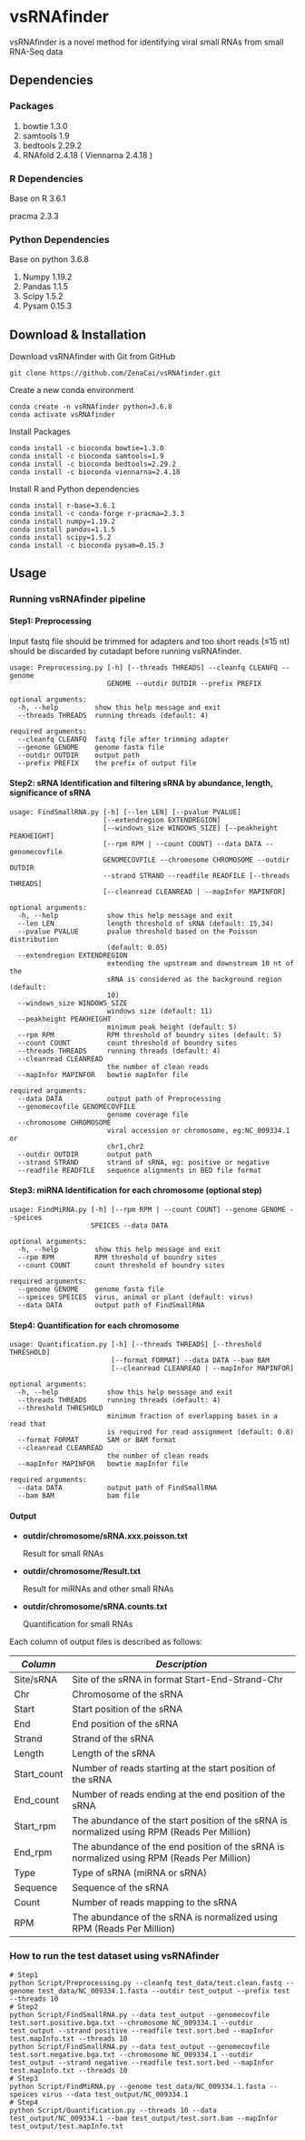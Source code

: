 # **vsRNAfinder**

vsRNAfinder is a novel method for identifying viral small RNAs from small RNA-Seq data

## Dependencies

### Packages 

1. bowtie 1.3.0
2. samtools 1.9
3. bedtools 2.29.2
4. RNAfold 2.4.18 ( Viennarna 2.4.18 )

### R Dependencies

Base on R 3.6.1

pracma 2.3.3

### Python Dependencies

Base on python 3.6.8

1. Numpy 1.19.2
2. Pandas 1.1.5
3. Scipy 1.5.2
4. Pysam 0.15.3

## Download & Installation

Download vsRNAfinder with Git from GitHub

~~~
git clone https://github.com/ZenaCai/vsRNAfinder.git
~~~

Create a new conda environment

~~~
conda create -n vsRNAfinder python=3.6.8
conda activate vsRNAfinder
~~~

Install Packages

~~~
conda install -c bioconda bowtie=1.3.0
conda install -c bioconda samtools=1.9
conda install -c bioconda bedtools=2.29.2
conda install -c bioconda viennarna=2.4.18
~~~

Install R and Python dependencies

~~~
conda install r-base=3.6.1
conda install -c conda-forge r-pracma=2.3.3
conda install numpy=1.19.2
conda install pandas=1.1.5
conda install scipy=1.5.2
conda install -c bioconda pysam=0.15.3
~~~

## Usage

### Running vsRNAfinder pipeline

#### Step1: Preprocessing

Input fastq file should be trimmed for adapters and  too short reads (≤15 nt) should be discarded by cutadapt before running vsRNAfinder. 

~~~shell
usage: Preprocessing.py [-h] [--threads THREADS] --cleanfq CLEANFQ --genome
                        GENOME --outdir OUTDIR --prefix PREFIX

optional arguments:
  -h, --help         show this help message and exit
  --threads THREADS  running threads (default: 4)

required arguments:
  --cleanfq CLEANFQ  fastq file after trimming adapter
  --genome GENOME    genome fasta file
  --outdir OUTDIR    output path
  --prefix PREFIX    the prefix of output file

~~~

#### Step2: sRNA Identification and filtering sRNA by abundance, length,  significance of sRNA

~~~shell
usage: FindSmallRNA.py [-h] [--len LEN] [--pvalue PVALUE]
                       [--extendregion EXTENDREGION]
                       [--windows_size WINDOWS_SIZE] [--peakheight PEAKHEIGHT]
                       [--rpm RPM | --count COUNT] --data DATA --genomecovfile
                       GENOMECOVFILE --chromosome CHROMOSOME --outdir OUTDIR
                       --strand STRAND --readfile READFILE [--threads THREADS]
                       [--cleanread CLEANREAD | --mapInfor MAPINFOR]

optional arguments:
  -h, --help            show this help message and exit
  --len LEN             length threshold of sRNA (default: 15,34)
  --pvalue PVALUE       pvalue threshold based on the Poisson distribution
                        (default: 0.05)
  --extendregion EXTENDREGION
                        extending the upstream and downstream 10 nt of the
                        sRNA is considered as the background region (default:
                        10)
  --windows_size WINDOWS_SIZE
                        windows size (default: 11)
  --peakheight PEAKHEIGHT
                        minimum peak height (default: 5)
  --rpm RPM             RPM threshold of boundry sites (default: 5)
  --count COUNT         count threshold of boundry sites
  --threads THREADS     running threads (default: 4)
  --cleanread CLEANREAD
                        the number of clean reads
  --mapInfor MAPINFOR   bowtie mapInfor file

required arguments:
  --data DATA           output path of Preprocessing
  --genomecovfile GENOMECOVFILE
                        genome coverage file
  --chromosome CHROMOSOME
                        viral accession or chromosome, eg:NC_009334.1 or
                        chr1,chr2
  --outdir OUTDIR       output path
  --strand STRAND       strand of sRNA, eg: positive or negative
  --readfile READFILE   sequence alignments in BED file format

~~~

#### Step3: miRNA Identification for each chromosome (optional step)

~~~shell
usage: FindMiRNA.py [-h] [--rpm RPM | --count COUNT] --genome GENOME --speices
                    SPEICES --data DATA

optional arguments:
  -h, --help         show this help message and exit
  --rpm RPM          RPM threshold of boundry sites
  --count COUNT      count threshold of boundry sites

required arguments:
  --genome GENOME    genome fasta file
  --speices SPEICES  virus, animal or plant (default: virus)
  --data DATA        output path of FindSmallRNA
~~~

#### Step4: Quantification for each chromosome

~~~shell
usage: Quantification.py [-h] [--threads THREADS] [--threshold THRESHOLD]
                         [--format FORMAT] --data DATA --bam BAM
                         [--cleanread CLEANREAD | --mapInfor MAPINFOR]

optional arguments:
  -h, --help            show this help message and exit
  --threads THREADS     running threads (default: 4)
  --threshold THRESHOLD
                        minimum fraction of overlapping bases in a read that
                        is required for read assignment (default: 0.8)
  --format FORMAT       SAM or BAM format
  --cleanread CLEANREAD
                        the number of clean reads
  --mapInfor MAPINFOR   bowtie mapInfor file

required arguments:
  --data DATA           output path of FindSmallRNA
  --bam BAM             bam file
~~~

#### Output

- **outdir/chromosome/sRNA.xxx.poisson.txt**

  Result for small RNAs

- **outdir/chromosome/Result.txt**

  Result for miRNAs and other small RNAs

- **outdir/chromosome/sRNA.counts.txt**

  Quantification for small RNAs

Each column of output files is described as follows:

| *Column*    | *Description*                                                |
| ----------- | ------------------------------------------------------------ |
| Site/sRNA   | Site of the sRNA in format Start-End-Strand-Chr              |
| Chr         | Chromosome of the sRNA                                       |
| Start       | Start position of the sRNA                                   |
| End         | End position of the sRNA                                     |
| Strand      | Strand of the sRNA                                           |
| Length      | Length of the sRNA                                           |
| Start_count | Number of reads starting at the start position of  the sRNA  |
| End_count   | Number of reads ending at the end position of  the sRNA      |
| Start_rpm   | The abundance of the start position of the sRNA is normalized using RPM (Reads Per Million) |
| End_rpm     | The abundance of the  end position of the sRNA is normalized using RPM (Reads Per Million) |
| Type        | Type of sRNA (miRNA or sRNA)                                 |
| Sequence    | Sequence of the sRNA                                         |
| Count       | Number of reads mapping to the sRNA                          |
| RPM         | The abundance of the sRNA is normalized using RPM (Reads Per Million) |

### How to run the test dataset using vsRNAfinder

```shell
# Step1
python Script/Preprocessing.py --cleanfq test_data/test.clean.fastq --genome test_data/NC_009334.1.fasta --outdir test_output --prefix test --threads 10
# Step2
python Script/FindSmallRNA.py --data test_output --genomecovfile test.sort.positive.bga.txt --chromosome NC_009334.1 --outdir test_output --strand positive --readfile test.sort.bed --mapInfor test.mapInfo.txt --threads 10
python Script/FindSmallRNA.py --data test_output --genomecovfile test.sort.negative.bga.txt --chromosome NC_009334.1 --outdir test_output --strand negative --readfile test.sort.bed --mapInfor test.mapInfo.txt --threads 10
# Step3
python Script/FindMiRNA.py --genome test_data/NC_009334.1.fasta --speices virus --data test_output/NC_009334.1
# Step4
python Script/Quantification.py --threads 10 --data test_output/NC_009334.1 --bam test_output/test.sort.bam --mapInfor test_output/test.mapInfo.txt

```





